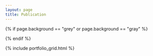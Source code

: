 ```yaml
---
layout: page
title: Publication
---
```


{% if page.background == "grey" or page.background == "gray" %}
<script>
document.getElementById("page-top").className="bg-light";
</script>
{% endif %}

{% include portfolio_grid.html %}



